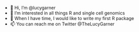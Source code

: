 - 👋 Hi, I’m @lucygarner
- 👀 I’m interested in all things R and single cell genomics
- 🌱 When I have time, I would like to write my first R package
- 📫 You can reach me on Twitter @TheLucyGarner

<!---
lucygarner/lucygarner is a ✨ special ✨ repository because its `README.md` (this file) appears on your GitHub profile.
You can click the Preview link to take a look at your changes.
--->
